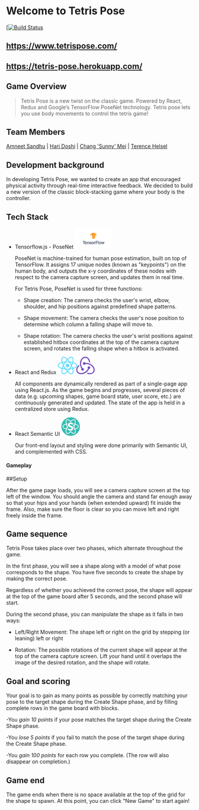 # Welcome to Tetris Pose

[[![Build Status](https://travis-ci.org/echo-toucan/tetrispose.svg?branch=master)](https://travis-ci.org/echo-toucan/tetrispose)

## https://www.tetrispose.com/

## https://tetris-pose.herokuapp.com/

## Game Overview

> Tetris Pose is a new twist on the classic game. Powered by React, Redux and Google’s TensorFlow PoseNet technology. Tetris pose lets you use body movements to control the tetris game!

## Team Members

[Amneet Sandhu](https://github.com/amneet954)
| [Hari Doshi](https://github.com/hdoshi2)
| [Chang 'Sunny' Mei](https://github.com/SunnyChangMei)
| [Terence Helsel](https://github.com/tjhelsel)

## Development background

In developing Tetris Pose, we wanted to create an app that encouraged physical activity through real-time interactive feedback. We decided to build a new version of the classic block-stacking game where your body is the controller.

## Tech Stack

* Tensorflow.js - PoseNet
  <img src="public/assets/tf_logo_social.png" alt="TensorFlow" width="100" />

  PoseNet is machine-trained for human pose estimation, built on top of TensorFlow. It assigns 17 unique nodes (known as "keypoints") on the human body, and outputs the x-y coordinates of these nodes with respect to the camera capture screen, and updates them in real time.

  For Tetris Pose, PoseNet is used for three functions:

  * Shape creation: The camera checks the user's wrist, elbow, shoulder, and hip positions against predefined shape patterns.

  * Shape movement: The camera checks the user's nose position to determine which column a falling shape will move to.

  * Shape rotation: The camera checks the user's wrist positions against established hitbox coordinates at the top of the camera capture screen, and rotates the falling shape when a hitbox is activated.

* React and Redux
  <img src="public/assets/react-redux.png" alt="React Redux" width="100" />

  All components are dynamically rendered as part of a single-page app using React.js. As the game begins and progresses, several pieces of data (e.g. upcoming shapes, game board state, user score, etc.) are continuously generated and updated. The state of the app is held in a centralized store using Redux.

* React Semantic UI
  <img src="public/assets/semantic.png" alt="React Redux" width="50" />

  Our front-end layout and styling were done primarily with Semantic UI, and complemented with CSS.

#### Gameplay

##Setup

After the game page loads, you will see a camera capture screen at the top left of the window. You should angle the camera and stand far enough away so that your hips and your hands (when extended upward) fit inside the frame. Also, make sure the floor is clear so you can move left and right freely inside the frame.

## Game sequence

Tetris Pose takes place over two phases, which alternate throughout the game.

In the first phase, you will see a shape along with a model of what pose corresponds to the shape. You have five seconds to create the shape by making the correct pose.

Regardless of whether you achieved the correct pose, the shape will appear at the top of the game board after 5 seconds, and the second phase will start.

During the second phase, you can manipulate the shape as it falls in two ways:

* Left/Right Movement: The shape left or right on the grid by stepping (or leaning) left or right

* Rotation: The possible rotations of the current shape will appear at the top of the camera capture screen. Lift your hand until it overlaps the image of the desired rotation, and the shape will rotate.

## Goal and scoring

Your goal is to gain as many points as possible by correctly matching your pose to the target shape during the Create Shape phase, and by filling complete rows in the game board with blocks.

-You _gain 10 points_ if your pose matches the target shape during the Create Shape phase.

-You _lose 5 points_ if you fail to match the pose of the target shape during the Create Shape phase.

-You _gain 100 points_ for each row you complete. (The row will also disappear on completion.)

## Game end

The game ends when there is no space available at the top of the grid for the shape to spawn. At this point, you can click "New Game" to start again!
